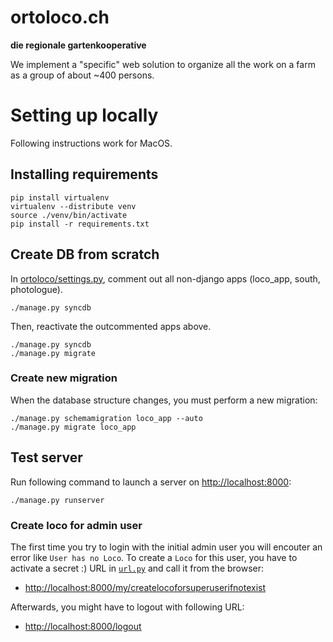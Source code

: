 ortoloco.ch
===========

**die regionale gartenkooperative**

We implement a "specific" web solution to organize all the work on a
farm as a group of about ~400 persons.

# Setting up locally

Following instructions work for MacOS.

## Installing requirements

    pip install virtualenv
    virtualenv --distribute venv
    source ./venv/bin/activate
    pip install -r requirements.txt

## Create DB from scratch

In [ortoloco/settings.py](https://github.com/ortoloco/ortoloco/blob/5b8bf329e6d01fc6b6f4215a514c8fa456e09cf7/ortoloco/settings.py#L166-L169), comment out all non-django apps (loco_app, south, photologue).

    ./manage.py syncdb

Then, reactivate the outcommented apps above.

    ./manage.py syncdb
    ./manage.py migrate

### Create new migration

When the database structure changes, you must perform a new migration:

    ./manage.py schemamigration loco_app --auto
    ./manage.py migrate loco_app

## Test server

Run following command to launch a server on <http://localhost:8000>:

    ./manage.py runserver

### Create loco for admin user

The first time you try to login with the initial admin user you will
encouter an error like `User has no Loco`. To create a `Loco` for this
user, you have to activate a secret :) URL in [`url.py`](https://github.com/ortoloco/ortoloco/blob/5b8bf329e6d01fc6b6f4215a514c8fa456e09cf7/ortoloco/urls.py#L58) and call it from the browser:

- <http://localhost:8000/my/createlocoforsuperuserifnotexist>

Afterwards, you might have to logout with following URL:

- <http://localhost:8000/logout>
